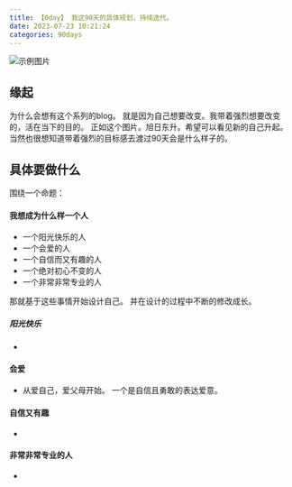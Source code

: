 ```yaml
---
title: 【0day】 我这90天的具体规划，持续迭代。
date: 2023-07-23 10:21:24
categories: 90days
---
```


![示例图片](/images/90days/0day/sea-sun.jpg)
## 缘起
为什么会想有这个系列的blog。
就是因为自己想要改变。我带着强烈想要改变的，活在当下的目的。
正如这个图片。旭日东升。希望可以看见新的自己升起。
当然也很想知道带着强烈的目标感去渡过90天会是什么样子的。

## 具体要做什么
围绕一个命题：
#### 我想成为什么样一个人
* 一个阳光快乐的人
* 一个会爱的人
* 一个自信而又有趣的人
* 一个绝对初心不变的人
* 一个非常非常专业的人

那就基于这些事情开始设计自己。
并在设计的过程中不断的修改成长。

##### 阳光快乐
- 

#### 会爱
- 从爱自己，爱父母开始。
一个是自信且勇敢的表达爱意。

#### 自信又有趣
- 

#### 非常非常专业的人
- 


